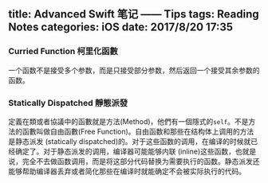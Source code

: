 title: Advanced Swift 笔记 —— Tips
tags: Reading Notes
categories: iOS
date: 2017/8/20 17:35
---

### Curried Function 柯里化函數
一个函数不是接受多个参数，而是只接受部分参数，然后返回一个接受其余参数的函数。

### Statically Dispatched 靜態派發
定義在類或者協議中的函數就是方法(Method)，他們有一個隱式的`self`。不是方法的函數叫做自由函數(Free Function)。自由函数和那些在结构体上调用的方法是静态派发 (statically dispatched)的。对于这些函数的调用，在编译的时候就已经确定了。对于静态派发的调用，编译器可能能够内联 (inline)这些函数，也就是说，完全不去做函数调用，而是将这部分代码替换为需要执行的函数。静态派发还能够帮助编译器丢弃或者简化那些在编译时就能确定不会被实际执行的代码。

